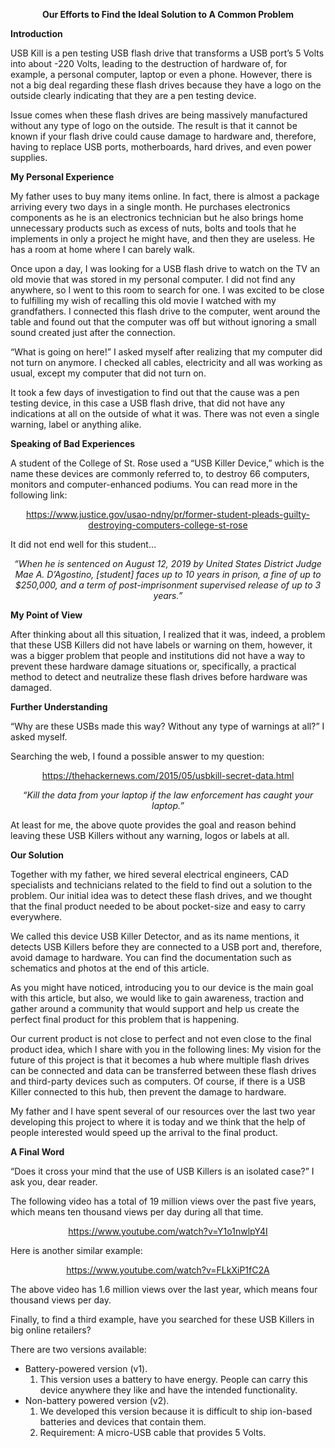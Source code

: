 <p align="center">
    <strong>Our Efforts to Find the Ideal Solution to A Common Problem</strong>
</p>
<p>
    <strong>Introduction</strong>
</p>
<p>
    USB Kill is a pen testing USB flash drive that transforms a USB port’s 5
    Volts into about -220 Volts, leading to the destruction of hardware of, for
    example, a personal computer, laptop or even a phone. However, there is not
    a big deal regarding these flash drives because they have a logo on the
    outside clearly indicating that they are a pen testing device.
</p>
<p>
    Issue comes when these flash drives are being massively manufactured
    without any type of logo on the outside. The result is that it cannot be
    known if your flash drive could cause damage to hardware and, therefore,
    having to replace USB ports, motherboards, hard drives, and even power
    supplies.
</p>
<p>
    <strong>My Personal Experience</strong>
</p>
<p>
    My father uses to buy many items online. In fact, there is almost a package
    arriving every two days in a single month. He purchases electronics
    components as he is an electronics technician but he also brings home
    unnecessary products such as excess of nuts, bolts and tools that he
    implements in only a project he might have, and then they are useless. He
    has a room at home where I can barely walk.
</p>
<p>
    Once upon a day, I was looking for a USB flash drive to watch on the TV an
    old movie that was stored in my personal computer. I did not find any
    anywhere, so I went to this room to search for one. I was excited to be
    close to fulfilling my wish of recalling this old movie I watched with my
    grandfathers. I connected this flash drive to the computer, went around the
    table and found out that the computer was off but without ignoring a small
    sound created just after the connection.
</p>
<p>
    “What is going on here!” I asked myself after realizing that my computer
    did not turn on anymore. I checked all cables, electricity and all was
    working as usual, except my computer that did not turn on.
</p>
<p>
    It took a few days of investigation to find out that the cause was a pen
    testing device, in this case a USB flash drive, that did not have any
    indications at all on the outside of what it was. There was not even a
    single warning, label or anything alike.
</p>
<p>
    <strong>Speaking of Bad Experiences</strong>
</p>
<p>
    A student of the College of St. Rose used a “USB Killer Device,” which is
    the name these devices are commonly referred to, to destroy 66 computers,
    monitors and computer-enhanced podiums. You can read more in the following
    link:
</p>
<p align="center">
    <a
        href="https://www.justice.gov/usao-ndny/pr/former-student-pleads-guilty-destroying-computers-college-st-rose"
    >
        https://www.justice.gov/usao-ndny/pr/former-student-pleads-guilty-destroying-computers-college-st-rose
    </a>
</p>
<p>
    It did not end well for this student…
</p>
<p align="center">
    <em>
        “When he is sentenced on August 12, 2019 by United States District
        Judge Mae A. D’Agostino, [student] faces up to 10 years in prison, a
        fine of up to $250,000, and a term of post-imprisonment supervised
        release of up to 3 years.”
    </em>
</p>
<p>
    <strong>My Point of View</strong>
</p>
<p>
    After thinking about all this situation, I realized that it was, indeed, a
    problem that these USB Killers did not have labels or warning on them,
    however, it was a bigger problem that people and institutions did not have
    a way to prevent these hardware damage situations or, specifically, a
    practical method to detect and neutralize these flash drives before
    hardware was damaged.
</p>
<p>
    <strong>Further Understanding</strong>
</p>
<p>
    “Why are these USBs made this way? Without any type of warnings at all?” I
    asked myself.
</p>
<p>
    Searching the web, I found a possible answer to my question:
</p>
<p align="center">
    <a href="https://thehackernews.com/2015/05/usbkill-secret-data.html">
        https://thehackernews.com/2015/05/usbkill-secret-data.html
    </a>
</p>
<p align="center">
    <em>
        “Kill the data from your laptop if the law enforcement has caught your
        laptop.”
    </em>
</p>
<p>
    At least for me, the above quote provides the goal and reason behind
    leaving these USB Killers without any warning, logos or labels at all.
</p>
<p>
    <strong>Our Solution</strong>
</p>
<p>
    Together with my father, we hired several electrical engineers, CAD
    specialists and technicians related to the field to find out a solution to
    the problem. Our initial idea was to detect these flash drives, and we
    thought that the final product needed to be about pocket-size and easy to
    carry everywhere.
</p>
<p>
    We called this device USB Killer Detector, and as its name mentions, it
    detects USB Killers before they are connected to a USB port and, therefore,
    avoid damage to hardware. You can find the documentation such as schematics
    and photos at the end of this article.
</p>
<p>
    As you might have noticed, introducing you to our device is the main goal
    with this article, but also, we would like to gain awareness, traction and
    gather around a community that would support and help us create the perfect
    final product for this problem that is happening.
</p>
<p>
    Our current product is not close to perfect and not even close to the final
    product idea, which I share with you in the following lines: My vision for
    the future of this project is that it becomes a hub where multiple flash
    drives can be connected and data can be transferred between these flash
    drives and third-party devices such as computers. Of course, if there is a
    USB Killer connected to this hub, then prevent the damage to hardware.
</p>
<p>
    My father and I have spent several of our resources over the last two year
    developing this project to where it is today and we think that the help of
    people interested would speed up the arrival to the final product.
</p>
<p>
    <strong>A Final Word</strong>
</p>
<p>
    “Does it cross your mind that the use of USB Killers is an isolated case?”
    I ask you, dear reader.
</p>
<p>
    The following video has a total of 19 million views over the past five
    years, which means ten thousand views per day during all that time.
</p>
<p align="center">
    <a href="https://www.youtube.com/watch?v=Y1o1nwlpY4I">
        https://www.youtube.com/watch?v=Y1o1nwlpY4I
    </a>
</p>
<p>
    Here is another similar example:
</p>
<p align="center">
    <a href="https://www.youtube.com/watch?v=FLkXiP1fC2A">
        https://www.youtube.com/watch?v=FLkXiP1fC2A
    </a>
</p>
<p>
    The above video has 1.6 million views over the last year, which means four
    thousand views per day.
</p>
<p>
    Finally, to find a third example, have you searched for these USB Killers
    in big online retailers?
</p>
<p>There are two versions available:</p>
<ul>
<li>Battery-powered version (v1).
<ol>
<li>This version uses a battery to have energy. People can carry this device anywhere they like and have the intended functionality.</li>
</ol>
</li>
<li>Non-battery powered version (v2).
<ol>
<li>We developed this version because it is difficult to ship ion-based batteries and devices that contain them.</li>
<li>Requirement: A micro-USB cable that provides 5 Volts.</li>
</ol>
</li>
</ul>
